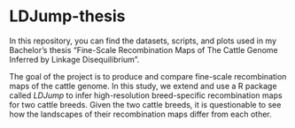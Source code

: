 # LDJump-thesis
In this repository, you can find the datasets, scripts, and plots used in my Bachelor’s thesis “Fine-Scale Recombination Maps of 
The Cattle Genome Inferred by Linkage Disequilibrium”.

The goal of the project is to produce and compare fine-scale recombination maps of the cattle genome. In this study, we extend and use a R package called *LDJump* 
to infer high-resolution breed-specific recombination maps for two cattle breeds. Given the two cattle breeds, it is questionable to see how the landscapes of their 
recombination maps differ from each other.
